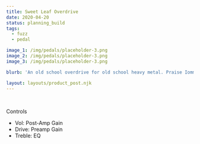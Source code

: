 ```yaml
---
title: Sweet Leaf Overdrive
date: 2020-04-20
status: planning_build
tags:
  - fuzz
  - pedal

image_1: /img/pedals/placeholder-3.png
image_2: /img/pedals/placeholder-3.png
image_3: /img/pedals/placeholder-3.png

blurb: 'An old school overdrive for old school heavy metal. Praise Iommi.'

layout: layouts/product_post.njk
---
```


<p></p>
<br>
<p class="subhead">Controls</p>
<ul class="--ul_icon">
	<li><span>Vol:</span>		Post-Amp Gain</li>
	<li><span>Drive:</span> 	Preamp Gain</li>
	<li><span>Treble:</span> 	EQ</li>
</ul>